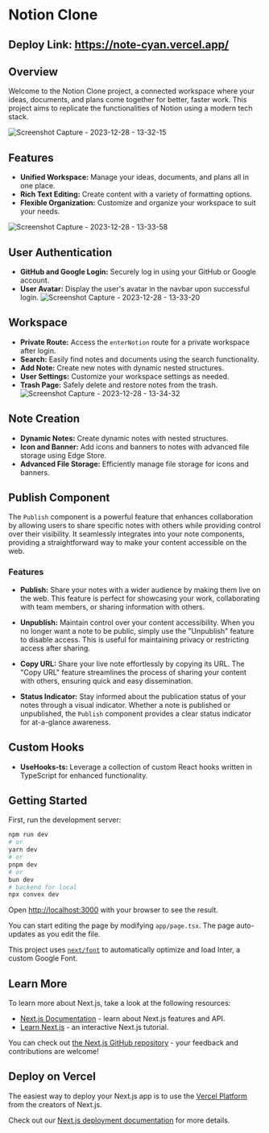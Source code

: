 # Notion Clone
## Deploy Link: https://note-cyan.vercel.app/

## Overview

Welcome to the Notion Clone project, a connected workspace where your ideas, documents, and plans come together for better, faster work. This project aims to replicate the functionalities of Notion using a modern tech stack.

![Screenshot Capture - 2023-12-28 - 13-32-15](https://github.com/JyotiranjanGhibila/notion-clone/assets/107979908/b43f8c93-6590-4c25-82e3-52b1b2aaa17e)

## Features

- **Unified Workspace:** Manage your ideas, documents, and plans all in one place.
- **Rich Text Editing:** Create content with a variety of formatting options.
- **Flexible Organization:** Customize and organize your workspace to suit your needs.

![Screenshot Capture - 2023-12-28 - 13-33-58](https://github.com/JyotiranjanGhibila/notion-clone/assets/107979908/76781cbc-0eae-4811-b03f-85c76364ea4c)

## User Authentication

- **GitHub and Google Login:** Securely log in using your GitHub or Google account.
- **User Avatar:** Display the user's avatar in the navbar upon successful login.
![Screenshot Capture - 2023-12-28 - 13-33-20](https://github.com/JyotiranjanGhibila/notion-clone/assets/107979908/db765ba6-4ada-4887-bb17-9350a0986a2a)
## Workspace

- **Private Route:** Access the `enterNotion` route for a private workspace after login.
- **Search:** Easily find notes and documents using the search functionality.
- **Add Note:** Create new notes with dynamic nested structures.
- **User Settings:** Customize your workspace settings as needed.
- **Trash Page:** Safely delete and restore notes from the trash.
![Screenshot Capture - 2023-12-28 - 13-34-32](https://github.com/JyotiranjanGhibila/notion-clone/assets/107979908/9820e04c-cdea-4e06-973d-ba31f5cf753a)

## Note Creation

- **Dynamic Notes:** Create dynamic notes with nested structures.
- **Icon and Banner:** Add icons and banners to notes with advanced file storage using Edge Store.
- **Advanced File Storage:** Efficiently manage file storage for icons and banners.

## Publish Component

The `Publish` component is a powerful feature that enhances collaboration by allowing users to share specific notes with others while providing control over their visibility. It seamlessly integrates into your note components, providing a straightforward way to make your content accessible on the web.

### Features

- **Publish:** Share your notes with a wider audience by making them live on the web. This feature is perfect for showcasing your work, collaborating with team members, or sharing information with others.

- **Unpublish:** Maintain control over your content accessibility. When you no longer want a note to be public, simply use the "Unpublish" feature to disable access. This is useful for maintaining privacy or restricting access after sharing.

- **Copy URL:** Share your live note effortlessly by copying its URL. The "Copy URL" feature streamlines the process of sharing your content with others, ensuring quick and easy dissemination.

- **Status Indicator:** Stay informed about the publication status of your notes through a visual indicator. Whether a note is published or unpublished, the `Publish` component provides a clear status indicator for at-a-glance awareness.

## Custom Hooks

- **UseHooks-ts:** Leverage a collection of custom React hooks written in TypeScript for enhanced functionality.

## Getting Started

First, run the development server:

```bash
npm run dev
# or
yarn dev
# or
pnpm dev
# or
bun dev
# backend for local
npx convex dev
```

Open [http://localhost:3000](http://localhost:3000) with your browser to see the result.

You can start editing the page by modifying `app/page.tsx`. The page auto-updates as you edit the file.

This project uses [`next/font`](https://nextjs.org/docs/basic-features/font-optimization) to automatically optimize and load Inter, a custom Google Font.

## Learn More

To learn more about Next.js, take a look at the following resources:

- [Next.js Documentation](https://nextjs.org/docs) - learn about Next.js features and API.
- [Learn Next.js](https://nextjs.org/learn) - an interactive Next.js tutorial.

You can check out [the Next.js GitHub repository](https://github.com/vercel/next.js/) - your feedback and contributions are welcome!

## Deploy on Vercel

The easiest way to deploy your Next.js app is to use the [Vercel Platform](https://vercel.com/new?utm_medium=default-template&filter=next.js&utm_source=create-next-app&utm_campaign=create-next-app-readme) from the creators of Next.js.

Check out our [Next.js deployment documentation](https://nextjs.org/docs/deployment) for more details.
